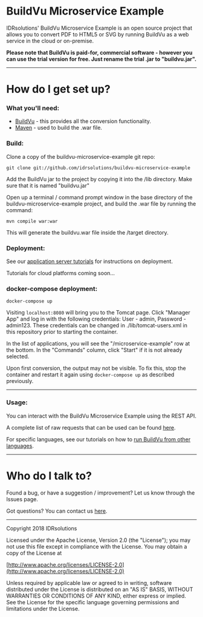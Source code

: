 # BuildVu Microservice Example #

IDRsolutions' BuildVu Microservice Example is an open source project that allows you to convert PDF to HTML5 or SVG by running BuildVu as a web service in the cloud or on-premise. 

**Please note that BuildVu is paid-for, commercial software - however you can use the trial version for free. Just rename the trial .jar to "buildvu.jar".**

-----

# How do I get set up? #

### What you'll need: ###

* [BuildVu](https://www.idrsolutions.com/buildvu/download/) - this provides all the conversion functionality.
* [Maven](https://maven.apache.org/download.cgi) - used to build the .war file.

### Build: ###

Clone a copy of the buildvu-microservice-example git repo:

```
git clone git://github.com/idrsolutions/buildvu-microservice-example
```

Add the BuildVu jar to the project by copying it into the /lib directory. Make sure that it is named "buildvu.jar"

Open up a terminal / command prompt window in the base directory of the buildvu-microservice-example project, and build the .war file by running the command:
```
mvn compile war:war
```

This will generate the buildvu.war file inside the /target directory.

### Deployment: ###

See our [application server tutorials](https://support.idrsolutions.com/hc/en-us/sections/360000444652-Deploy-BuildVu-to-an-app-server) for instructions on deployment.

Tutorials for cloud platforms coming soon... 

### docker-compose deployment: ###

```
docker-compose up
```

Visiting `localhost:8080` will bring you to the Tomcat page. 
Click "Manager App" and log in with the following credentials: User - admin, Password - admin123.
These credentials can be changed in ./lib/tomcat-users.xml in this repository prior to starting the container.

In the list of applications, you will see the "/microservice-example" row at the bottom. In the "Commands" column, click "Start" if it is not already selected.

Upon first conversion, the output may not be visible. To fix this, stop the container and restart it again using `docker-compose up` as described previously.

-----

### Usage: ###

You can interact with the BuildVu Microservice Example using the REST API.

A complete list of raw requests that can be used can be found [here](/API.md).

For specific languages, see our tutorials on how to [run BuildVu from other languages](https://support.idrsolutions.com/hc/en-us/sections/360000451031-Run-BuildVu-from-other-languages).

-----

# Who do I talk to? #

Found a bug, or have a suggestion / improvement? Let us know through the Issues page.

Got questions? You can contact us [here](https://idrsolutions.zendesk.com/hc/en-us/requests/new).

-----

Copyright 2018 IDRsolutions

Licensed under the Apache License, Version 2.0 (the "License");
you may not use this file except in compliance with the License.
You may obtain a copy of the License at

[http://www.apache.org/licenses/LICENSE-2.0](http://www.apache.org/licenses/LICENSE-2.0)

Unless required by applicable law or agreed to in writing, software
distributed under the License is distributed on an "AS IS" BASIS,
WITHOUT WARRANTIES OR CONDITIONS OF ANY KIND, either express or implied.
See the License for the specific language governing permissions and
limitations under the License.